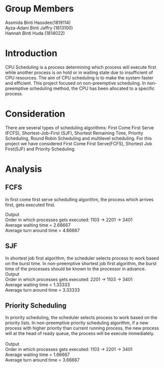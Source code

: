# Group Members
Assmida Binti Hassdee(1819114) <br>
Ayza-Adani Binti Jaffry (1813100) <br>
Hannah Binti Huda (1814022)

# Introduction

CPU Scheduling is a process determining which process will execute first while another process is on hold or in waiting state due to insufficient of CPU resources. The aim of CPU scheduling is to make the system faster and efficient. This project focused on non-preemptive scheduling. In non-preemptive scheduling method, the CPU has been allocated to a specific process. 

# Consideration

There are several types of scheduling algorithms: First Come First Serve (FCFS), Shortest-Job-First (SJF), Shortest Remaining Time, Priority Scheduling, Round Robin Scheduling and multilevel scheduling. For this project we have considered First Come First Serve(FCFS), Shortest Job First(SJF) and Priority Scheduling. 

# Analysis

## FCFS
In first come first serve schedulling algorithm, the process which arrives first, gets executed first. 

Output <br>
Order in which processes gets executed: 1103 -> 2201 -> 3401 <br>
Average waiting time = 2.66667 <br>
Average turn around time = 4.66667

## SJF

In shortest job first algorithm, the scheduler selects process to work based on the burst time. In non-preemptive shortest job first algorithm, the burst time of the processes should be known to the processor in advance. <br>
Output <br>
Order in which processes gets executed: 2201 -> 1103 -> 3401<br>
Average waiting time = 1.33333 <br>
Average turn around time = 3.33333

## Priority Scheduling
In priority scheduling, the scheduler selects process to work based on the priority lists. In non-preemptive priority scheduling algorithm, if a new process with higher priority than current running process, the new process will at the head of ready queue, the process will be execute immediately.<br>
<br>
Output <br>
Order in which processes gets executed: 1103 -> 2201 -> 3401 <br>
Average waiting time = 1.66667 <br>
Average turn around time = 3.66667

